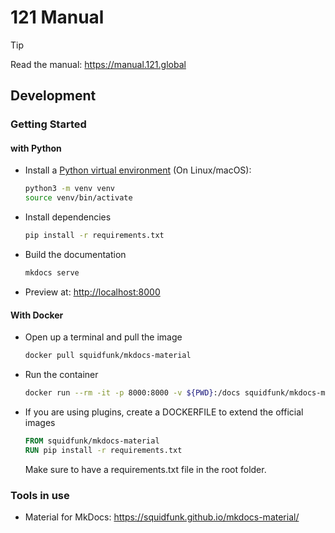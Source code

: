# 121 Manual

> [!TIP]
> Read the manual: <https://manual.121.global>

## Development

### Getting Started

#### with Python

- Install a [Python virtual environment](https://realpython.com/python-virtual-environments-a-primer/) (On Linux/macOS):

  ```sh
  python3 -m venv venv
  source venv/bin/activate
  ```


- Install dependencies

  ```sh
  pip install -r requirements.txt
  ```

- Build the documentation

  ```sh
  mkdocs serve
  ```

- Preview at: <http://localhost:8000>

#### With Docker

- Open up a terminal and pull the image
  ```sh
  docker pull squidfunk/mkdocs-material
  ```

- Run the container
  ```sh
  docker run --rm -it -p 8000:8000 -v ${PWD}:/docs squidfunk/mkdocs-material
  ```

- If you are using plugins, create a DOCKERFILE to extend the official images
    ``` Dockerfile title="Dockerfile"
  FROM squidfunk/mkdocs-material
  RUN pip install -r requirements.txt
  ```
  Make sure to have a requirements.txt file in the root folder.

### Tools in use

- Material for MkDocs: <https://squidfunk.github.io/mkdocs-material/>
